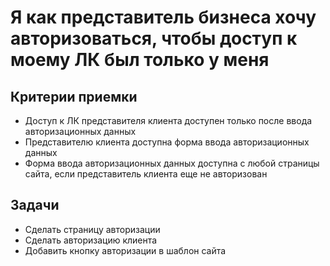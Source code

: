 # Я как представитель бизнеса хочу авторизоваться, чтобы доступ к моему ЛК был только у меня

## Критерии приемки

* Доступ к ЛК представителя клиента доступен только после ввода авторизационных данных
* Представителю клиента доступна форма ввода авторизационных данных
* Форма ввода авторизационных данных доступна с любой страницы сайта, если представитель клиента еще не авторизован

## Задачи

* Сделать страницу авторизации
* Сделать авторизацию клиента
* Добавить кнопку авторизации в шаблон сайта
